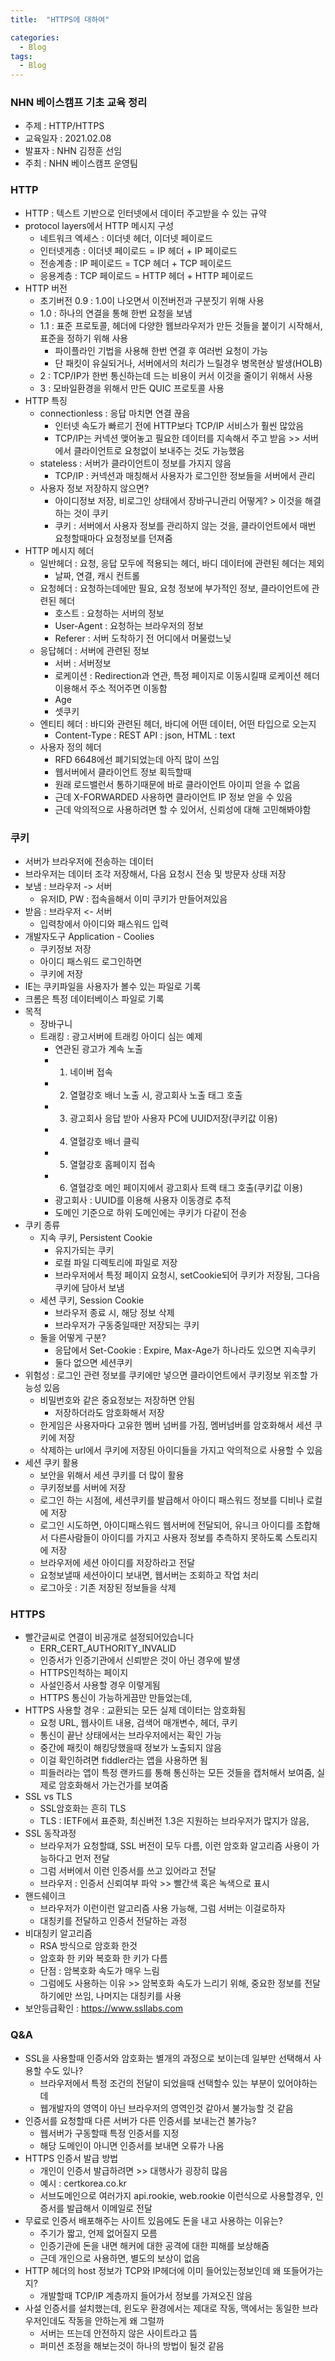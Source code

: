 ```yaml
---
title:  "HTTPS에 대하여"

categories:
  - Blog
tags:
  - Blog
---
```

### NHN 베이스캠프 기초 교육 정리
- 주제 : HTTP/HTTPS
- 교육일자 : 2021.02.08 
- 발표자 : NHN 김정훈 선임
- 주최 : NHN 베이스캠프 운영팀

### HTTP
- HTTP : 텍스트 기반으로 인터넷에서 데이터 주고받을 수 있는 규약
- protocol layers에서 HTTP 메시지 구성
    - 네트워크 엑세스 : 이더넷 헤더, 이더넷 페이로드
    - 인터넷게층 : 이더넷 페이로드 = IP 헤더 + IP 페이로드
    - 전송계층 : IP 페이로드 = TCP 헤더 + TCP 페이로드
    - 응용계층 : TCP 페이로드 = HTTP 헤더 + HTTP 페이로드
- HTTP 버전
    - 초기버전 0.9 : 1.0이 나오면서 이전버전과 구분짓기 위해 사용
    - 1.0 : 하나의 연결을 통해 한번 요청을 보냄
    - 1.1 : 표준 프로토콜, 헤더에 다양한 웹브라우저가 만든 것들을 붙이기 시작해서, 표준을 정하기 위해 사용
        - 파이플라인 기법을 사용해 한번 연결 후 여러번 요청이 가능
        - 단 패킷이 유실되거나, 서버에서의 처리가 느릴경우 병목현상 발생(HOLB)
    - 2 : TCP/IP가 한번 통신하는데 드는 비용이 커서 이것을 줄이기 위해서 사용
    - 3 : 모바일환경을 위해서 만든 QUIC 프로토콜 사용
- HTTP 특징
    - connectionless : 응답 마치면 연결 끊음
        - 인터넷 속도가 빠르기 전에 HTTP보다 TCP/IP 서비스가 훨씬 많았음
        - TCP/IP는 커넥션 맺어놓고 필요한 데이터를 지속해서 주고 받음 >> 서버에서 클라이언트로 요청없이 보내주는 것도 가능했음
    - stateless : 서버가 클라이언트이 정보를 가지지 않음
        - TCP/IP : 커넥션과 매칭해서 사용자가 로그인한 정보들을 서버에서 관리
    - 사용자 정보 저장하지 않으면?
        - 아이디정보 저장, 비로그인 상태에서 장바구니관리 어떻게? > 이것을 해결하는 것이 쿠키
        - 쿠키 : 서버에서 사용자 정보를 관리하지 않는 것을, 클라이언트에서 매번 요청할때마다 요청정보를 던져줌
- HTTP 메시지 헤더
    - 일반헤더 : 요청, 응답 모두에 적용되는 헤더, 바디 데이터에 관련된 헤더는 제외
        - 날짜, 연결, 캐시 컨트롤
    - 요청헤더 : 요청하는데에만 필요, 요청 정보에 부가적인 정보, 클라이언트에 관련된 헤더
        - 호스트 : 요청하는 서버의 정보
        - User-Agent : 요청하는 브라우저의 정보
        - Referer : 서버 도착하기 전 어디에서 머물렀느닞
    - 응답헤더 : 서버에 관련된 정보
        - 서버 : 서버정보
        - 로케이션 : Redirection과 연관, 특정 페이지로 이동시킬때 로케이션 헤더 이용해서 주소 적어주면 이동함
        - Age
        - 셋쿠키
    - 엔티티 헤더 : 바디와 관련된 헤더, 바디에 어떤 데이터, 어떤 타입으로 오는지
        - Content-Type : REST API : json, HTML : text
    - 사용자 정의 헤더
        - RFD 6648에선 폐기되었는데 아직 많이 쓰임
        - 웹서버에서 클라이언트 정보 획득할때
        - 원래 로드밸런서 통하기때문에 바로 클라이언트 아이피 얻을 수 없음
        - 근데  X-FORWARDED 사용하면 클라이언트 IP 정보 얻을 수 있음
        - 근데 악의적으로 사용하려면 할 수 있어서, 신뢰성에 대해 고민해봐야함
### 쿠키
- 서버가 브라우저에 전송하는 데이터
- 브라우저는 데이터 조각 저장해서, 다음 요청시 전송 및 방문자 상태 저장
- 보냄 : 브라우저 -> 서버
    - 유저ID, PW : 접속을해서 이미 쿠키가 만들어져있음
- 받음 : 브라우저 <- 서버
    - 입력창에서 아이디와 패스워드 입력
- 개발자도구 Application - Coolies
    - 쿠키정보 저장
    - 아이디 패스워드 로그인하면
    - 쿠키에 저장
- IE는 쿠키파일을 사용자가 볼수 있는 파일로 기록
- 크롬은 특정 데이터베이스 파일로 기록
- 목적
    - 장바구니
    - 트래킹 : 광고서버에 트래킹 아이디 심는 예제
        - 연관된 광고가 계속 노출
        - 1. 네이버 접속
        - 2. 열혈강호 배너 노출 시, 광고회사 노출 태그 호출
        - 3. 광고회사 응답 받아 사용자 PC에 UUID저장(쿠키값 이용)
        - 4. 열혈강호 배너 클릭
        - 5. 열혈강호 홈페이지 접속
        - 6. 열혈강호 메인 페이지에서 광고회사 트랙 태그 호출(쿠키값 이용)
        - 광고회사 : UUID를 이용해 사용자 이동경로 추적
        - 도메인 기준으로 하위 도메인에는 쿠키가 다같이 전송
- 쿠키 종류
    - 지속 쿠키, Persistent Cookie
        - 유지가되는 쿠키
        - 로컬 파일 디렉토리에 파일로 저장
        - 브라우저에서 특정 페이지 요청시, setCookie되어 쿠키가 저장됨, 그다음 쿠키에 담아서 보냄
    - 세션 쿠키, Session Cookie
        - 브라우저 종료 시, 해당 정보 삭제
        - 브라우저가 구동중일때만 저장되는 쿠키
    - 둘을 어떻게 구분?
        - 응답에서 Set-Cookie : Expire, Max-Age가 하나라도 있으면 지속쿠키
        - 둘다 없으면 세션쿠키
- 위험성 : 로그인 관련 정보를 쿠키에만 넣으면 클라이언트에서 쿠키정보 위조할 가능성 있음
    - 비밀번호와 같은 중요정보는 저장하면 안됨
        - 저장하더라도 암호화해서 저장
    - 한게임은 사용자마다 고유한 멤버 넘버를 가짐, 멤버넘버를 암호화해서 세션 쿠키에 저장
    - 삭제하는 url에서 쿠키에 저장된 아이디들을 가지고 악의적으로 사용할 수 있음
- 세션 쿠키 활용
    - 보안을 위해서 세션 쿠키를 더 많이 활용
    - 쿠키정보를 서버에 저장
    - 로그인 하는 시점에, 세션쿠키를 발급해서 아이디 패스워드 정보를 디비나 로컬에 저장
    - 로그인 시도하면, 아이디패스워드 웹서버에 전달되어, 유니크 아이디를 조합해서 다른사람들이 아이디를 가지고 사용자 정보를 추측하지 못하도록 스토리지에 저장
    - 브라우저에 세션 아이디를 저장하라고 전달
    - 요청보낼때 세션아이디 보내면, 웹서버는 조회하고 작업 처리
    - 로그아웃 : 기존 저장된 정보들을 삭제

### HTTPS
- 빨간글씨로 연결이 비공개로 설정되어있습니다
    - ERR_CERT_AUTHORITY_INVALID
    - 인증서가 인증기관에서 신뢰받은 것이 아닌 경우에 발생
    - HTTPS인척하는 페이지
    - 사설인증서 사용할 경우 이렇게됨
    - HTTPS 통신이 가능하게끔만 만들었는데,
- HTTPS 사용할 경우 : 교환되는 모든 실제 데이터는 암호화됨
    - 요청 URL, 웹사이트 내용, 검색어 매개변수, 헤더, 쿠키
    - 통신이 끝난 상태에서는 브라우저에서는 확인 가능
    - 중간에 패킷이 해킹당했을때 정보가 노출되지 않음
    - 이걸 확인하려면 fiddler라는 앱을 사용하면 됨
    - 피들러라는 앱이 특정 랜카드를 통해 통신하는 모든 것들을 캡처해서 보여줌, 실제로 암호화해서 가는건가를 보여줌
- SSL vs TLS
    - SSL암호화는 흔히 TLS
    - TLS : IETF에서 표준화, 최신버전 1.3은 지원하는 브라우저가 많지가 않음,
- SSL 동작과정
    - 브라우저가 요청할떄, SSL 버전이 모두 다름, 이런 암호화 알고리즘 사용이 가능하다고 먼저 전달
    - 그럼 서버에서 이런 인증서를 쓰고 있어라고 전달
    - 브라우저 : 인증서 신뢰여부 파악 >> 빨간색 혹은 녹색으로 표시
- 핸드쉐이크
    - 브라우저가 이런이런 알고리즘 사용 가능해, 그럼 서버는 이걸로하자
    - 대칭키를 전달하고 인증서 전달하는 과정
- 비대칭키 알고리즘
    - RSA 방식으로 암호화 한것
    - 암호화 한 키와 복호화 한 키가 다름
    - 단점 : 암복호화 속도가 매우 느림
    - 그럼에도 사용하는 이유 >> 암복호화 속도가 느리기 위해, 중요한 정보를 전달하기에만 쓰임, 나머지는 대칭키를 사용
- 보안등급확인 : https://www.ssllabs.com
  
### Q&A
- SSL을 사용할때 인증서와 암호화는 별개의 과정으로 보이는데 일부만 선택해서 사용할 수도 있나?
    - 브라우저에서 특정 조건의 전달이 되었을때 선택할수 있는 부분이 있어야하는데
    - 웹개발자의 영역이 아닌 브라우저의 영역인것 같아서 불가능할 것 같음
- 인증서를 요청할때 다른 서버가 다른 인증서를 보내는건 불가능?
    - 웹서버가 구동할때 특정 인증서를 지정
    - 해당 도메인이 아니면 인증서를 보내면 오류가 나옴
- HTTPS 인증서 발급 방법
    - 개인이 인증서 발급하려면 >> 대행사가 굉장히 많음
    - 예시 : certkorea.co.kr
    - 서브도메인으로 여러가지 api.rookie, web.rookie 이런식으로 사용할경우, 인증서를 발급해서 이메일로 전달
- 무료로 인증서 배포해주는 사이트 있음에도 돈을 내고 사용하는 이유는?
    - 주기가 짧고, 언제 없어질지 모름
    - 인증기관에 돈을 내면 해커에 대한 공격에 대한 피해를 보상해줌
    - 근데 개인으로 사용하면, 별도의 보상이 없음
- HTTP 헤더의 host 정보가 TCP와 IP헤더에 이미 들어있는정보인데 왜 또들어가는지?
    - 개발할때 TCP/IP 계층까지 들어가서 정보를 가져오진 않음
- 사설 인증서를 설치했는데, 윈도우 환경에서는 제대로 작동, 맥에서는 동일한 브라우저인데도 작동을 안하는게 왜 그럴까
    - 서버는 뜨는데 안전하지 않은 사이트라고 뜸
    - 퍼미션 조정을 해보는것이 하나의 방법이 될것 같음

